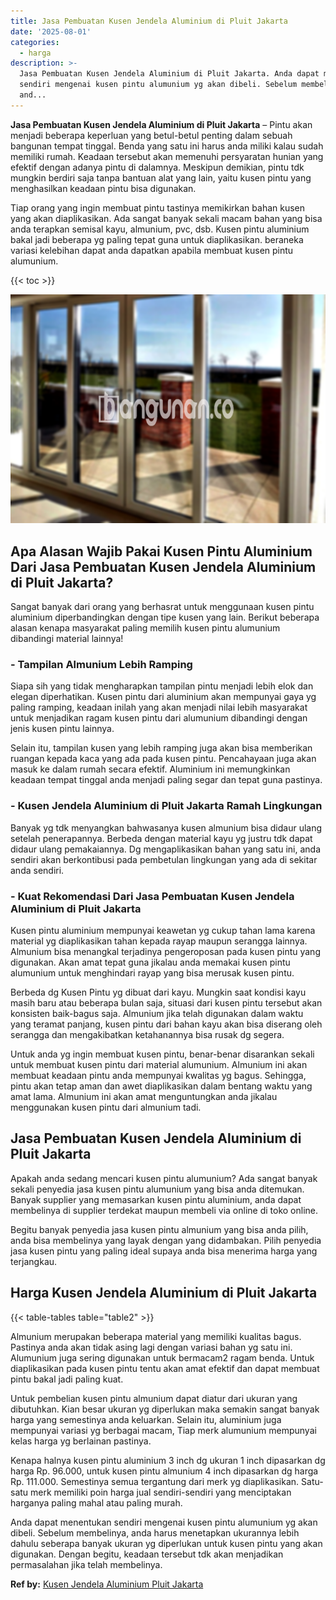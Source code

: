 ```yaml
---
title: Jasa Pembuatan Kusen Jendela Aluminium di Pluit Jakarta
date: '2025-08-01'
categories:
  - harga
description: >-
  Jasa Pembuatan Kusen Jendela Aluminium di Pluit Jakarta. Anda dapat menentukan
  sendiri mengenai kusen pintu alumunium yg akan dibeli. Sebelum membelinya,
  and...
---
```


**Jasa Pembuatan Kusen Jendela Aluminium di Pluit Jakarta** – Pintu akan menjadi beberapa keperluan yang betul-betul penting dalam sebuah bangunan tempat tinggal. Benda yang satu ini harus anda miliki kalau sudah memiliki rumah. Keadaan tersebut akan memenuhi persyaratan hunian yang efektif dengan adanya pintu di dalamnya. Meskipun demikian, pintu tdk mungkin berdiri saja tanpa bantuan alat yang lain, yaitu kusen pintu yang menghasilkan keadaan pintu bisa digunakan.

Tiap orang yang ingin membuat pintu tastinya memikirkan bahan kusen yang akan diaplikasikan. Ada sangat banyak sekali macam bahan yang bisa anda terapkan semisal kayu, almunium, pvc, dsb. Kusen pintu aluminium bakal jadi beberapa yg paling tepat guna untuk diaplikasikan. beraneka variasi kelebihan dapat anda dapatkan apabila membuat kusen pintu alumunium.

{{< toc >}}

![Jasa Pembuatan Kusen Jendela Aluminium di Pluit Jakarta](/images/harga-kusen-jendela-alumunium-46.png)

## Apa Alasan Wajib Pakai Kusen Pintu Aluminium Dari Jasa Pembuatan Kusen Jendela Aluminium di Pluit Jakarta?

Sangat banyak dari orang yang berhasrat untuk menggunaan kusen pintu aluminium diperbandingkan dengan tipe kusen yang lain. Berikut beberapa alasan kenapa masyarakat paling memilih kusen pintu alumunium dibandingi material lainnya!

### \- Tampilan Almunium Lebih Ramping

Siapa sih yang tidak mengharapkan tampilan pintu menjadi lebih elok dan elegan diperhatikan. Kusen pintu dari aluminium akan mempunyai gaya yg paling ramping, keadaan inilah yang akan menjadi nilai lebih masyarakat untuk menjadikan ragam kusen pintu dari alumunium dibandingi dengan jenis kusen pintu lainnya.

Selain itu, tampilan kusen yang lebih ramping juga akan bisa memberikan ruangan kepada kaca yang ada pada kusen pintu. Pencahayaan juga akan masuk ke dalam rumah secara efektif. Aluminium ini memungkinkan keadaan tempat tinggal anda menjadi paling segar dan tepat guna pastinya.

### \- Kusen Jendela Aluminium di Pluit Jakarta Ramah Lingkungan

Banyak yg tdk menyangkan bahwasanya kusen almunium bisa didaur ulang setelah penerapannya. Berbeda dengan material kayu yg justru tdk dapat didaur ulang pemakaiannya. Dg mengaplikasikan bahan yang satu ini, anda sendiri akan berkontibusi pada pembetulan lingkungan yang ada di sekitar anda sendiri.

### \- Kuat Rekomendasi Dari Jasa Pembuatan Kusen Jendela Aluminium di Pluit Jakarta

Kusen pintu aluminium mempunyai keawetan yg cukup tahan lama karena material yg diaplikasikan tahan kepada rayap maupun serangga lainnya. Almunium bisa menangkal terjadinya pengeroposan pada kusen pintu yang digunakan. Akan amat tepat guna jikalau anda memakai kusen pintu alumunium untuk menghindari rayap yang bisa merusak kusen pintu.

Berbeda dg Kusen Pintu yg dibuat dari kayu. Mungkin saat kondisi kayu masih baru atau beberapa bulan saja, situasi dari kusen pintu tersebut akan konsisten baik-bagus saja. Almunium jika telah digunakan dalam waktu yang teramat panjang, kusen pintu dari bahan kayu akan bisa diserang oleh serangga dan mengakibatkan ketahanannya bisa rusak dg segera.

Untuk anda yg ingin membuat kusen pintu, benar-benar disarankan sekali untuk membuat kusen pintu dari material alumunium. Almunium ini akan membuat keadaan pintu anda mempunyai kwalitas yg bagus. Sehingga, pintu akan tetap aman dan awet diaplikasikan dalam bentang waktu yang amat lama. Almunium ini akan amat menguntungkan anda jikalau menggunakan kusen pintu dari almunium tadi.

## Jasa Pembuatan Kusen Jendela Aluminium di Pluit Jakarta

Apakah anda sedang mencari kusen pintu alumunium? Ada sangat banyak sekali penyedia jasa kusen pintu alumunium yang bisa anda ditemukan. Banyak supplier yang memasarkan kusen pintu aluminium, anda dapat membelinya di supplier terdekat maupun membeli via online di toko online.

Begitu banyak penyedia jasa kusen pintu almunium yang bisa anda pilih, anda bisa membelinya yang layak dengan yang didambakan. Pilih penyedia jasa kusen pintu yang paling ideal supaya anda bisa menerima harga yang terjangkau.

## Harga Kusen Jendela Aluminium di Pluit Jakarta

{{< table-tables table="table2" >}}

Almunium merupakan beberapa material yang memiliki kualitas bagus. Pastinya anda akan tidak asing lagi dengan variasi bahan yg satu ini. Alumunium juga sering digunakan untuk bermacam2 ragam benda. Untuk diaplikasikan pada kusen pintu tentu akan amat efektif dan dapat membuat pintu bakal jadi paling kuat.

Untuk pembelian kusen pintu almunium dapat diatur dari ukuran yang dibutuhkan. Kian besar ukuran yg diperlukan maka semakin sangat banyak harga yang semestinya anda keluarkan. Selain itu, aluminium juga mempunyai variasi yg berbagai macam, Tiap merk alumunium mempunyai kelas harga yg berlainan pastinya.

Kenapa halnya kusen pintu aluminium 3 inch dg ukuran 1 inch dipasarkan dg harga Rp. 96.000, untuk kusen pintu almunium 4 inch dipasarkan dg harga Rp. 111.000. Semestinya semua tergantung dari merk yg diaplikasikan. Satu-satu merk memiliki poin harga jual sendiri-sendiri yang menciptakan harganya paling mahal atau paling murah.

Anda dapat menentukan sendiri mengenai kusen pintu alumunium yg akan dibeli. Sebelum membelinya, anda harus menetapkan ukurannya lebih dahulu seberapa banyak ukuran yg diperlukan untuk kusen pintu yang akan digunakan. Dengan begitu, keadaan tersebut tdk akan menjadikan permasalahan jika telah membelinya.

**Ref by:** [Kusen Jendela Aluminium Pluit Jakarta](https://id.wikipedia.org/wiki/Kusen)
